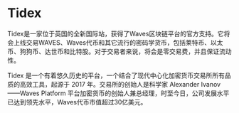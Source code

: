 # Tidex

Tidex是一家位于英国的全新国际站，获得了Waves区块链平台的官方支持。它将会上线交易WAVES、Waves代币和其它流行的密码学货币，包括莱特币、以太币、狗狗币、达世币和比特股。对于交易者来说，将会是零交易费，并且保证流动性。

Tidex 是一个有着悠久历史的平台，一个结合了现代中心化加密货币交易所所有品质的高效工具，起源于 2017 年。交易所的创始人是科学家 Alexander Ivanov——Waves Platform 平台加密货币的创始人兼总经理，时至今日，公司发展水平已达到领先水平，Waves代币市值超过30亿美元。
